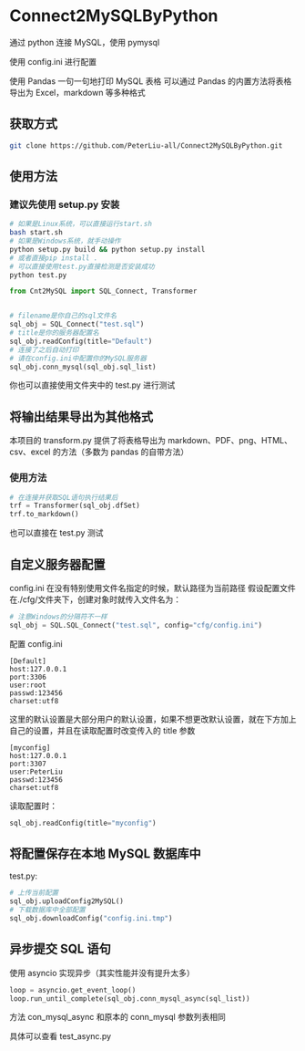 # Connect2MySQLByPython

通过 python 连接 MySQL，使用 pymysql

使用 config.ini 进行配置

使用 Pandas 一句一句地打印 MySQL 表格
可以通过 Pandas 的内置方法将表格导出为 Excel，markdown 等多种格式

## 获取方式

```bash
git clone https://github.com/PeterLiu-all/Connect2MySQLByPython.git
```

## 使用方法

### 建议先使用 setup.py 安装

```bash
# 如果是Linux系统，可以直接运行start.sh
bash start.sh
# 如果是Windows系统，就手动操作
python setup.py build && python setup.py install
# 或者直接pip install .
# 可以直接使用test.py直接检测是否安装成功
python test.py
```

```python
from Cnt2MySQL import SQL_Connect, Transformer


# filename是你自己的sql文件名
sql_obj = SQL_Connect("test.sql")
# title是你的服务器配置名
sql_obj.readConfig(title="Default")
# 连接了之后自动打印
# 请在config.ini中配置你的MySQL服务器
sql_obj.conn_mysql(sql_obj.sql_list)
```

你也可以直接使用文件夹中的 test.py 进行测试

## 将输出结果导出为其他格式

本项目的 transform.py 提供了将表格导出为 markdown、PDF、png、HTML、csv、excel 的方法（多数为 pandas 的自带方法）

### 使用方法

```python
# 在连接并获取SQL语句执行结果后
trf = Transformer(sql_obj.dfSet)
trf.to_markdown()
```

也可以直接在 test.py 测试

## 自定义服务器配置

config.ini 在没有特别使用文件名指定的时候，默认路径为当前路径
假设配置文件在./cfg/文件夹下，创建对象时就传入文件名为：

```python
# 注意Windows的分隔符不一样
sql_obj = SQL.SQL_Connect("test.sql", config="cfg/config.ini")
```

配置 config.ini

```Plain
[Default]
host:127.0.0.1
port:3306
user:root
passwd:123456
charset:utf8
```

这里的默认设置是大部分用户的默认设置，如果不想更改默认设置，就在下方加上自己的设置，并且在读取配置时改变传入的 title 参数

```Plain
[myconfig]
host:127.0.0.1
port:3307
user:PeterLiu
passwd:123456
charset:utf8
```

读取配置时：

```python
sql_obj.readConfig(title="myconfig")
```

## 将配置保存在本地 MySQL 数据库中

test.py:

```python
# 上传当前配置
sql_obj.uploadConfig2MySQL()
# 下载数据库中全部配置
sql_obj.downloadConfig("config.ini.tmp")
```

## 异步提交 SQL 语句

使用 asyncio 实现异步（其实性能并没有提升太多）

```python
loop = asyncio.get_event_loop()
loop.run_until_complete(sql_obj.conn_mysql_async(sql_list))
```

方法 con_mysql_async 和原本的 conn_mysql 参数列表相同

具体可以查看 test_async.py
